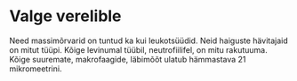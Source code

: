 # Valge verelible

Need massimõrvarid on tuntud ka kui leukotsüüdid. Neid haiguste hävitajaid on
mitut tüüpi. Kõige levinumal tüübil, neutrofiilifel, on mitu rakutuuma. Kõige
suuremate, makrofaagide, läbimõõt ulatub hämmastava 21 mikromeetrini.

